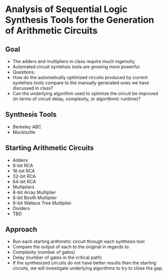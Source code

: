 # Analysis of Sequential Logic Synthesis Tools for the Generation of Arithmetic Circuits

## Goal
- The adders and multipliers in class require much ingenuity.
- Automated circuit syntehsis tools are growing more powerful
- Questions:
 - How do the automatically optimized circuits produced by current syntehsis tools compare to the manually generated ones we have discussed in class?
 - Can the underlying algorithm used to optimize the circuit be improved (in terms of circuit delay, complexity, or algorithmic runtime)?

## Synthesis Tools
- Berkeley ABC
- Mockturtle

## Starting Arithmetic Circuits
- Adders
 - 8-bit RCA
 - 16-bit RCA
 - 32-bit RCA
 - 64-bit RCA
- Multipliers
 - 8-bit Array Multiplier
 - 8-bit Booth Multiplier
 - 8-bit Wallace Tree Multiplier
- Dividers
 - TBD

## Approach
- Run each starting arithmetic circuit through each synthesis tool
- Compare the output of each to the original in regards to:
 - Complexity (number of gates)
 - Delay (number of gates in the critical path)
- If the synthesized circuits do not have better results then the starting circuits, we will investigate underlying algorithms to try to close the gap.



